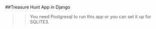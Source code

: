 ##Treasure Hunt App in Django

>>You need Postgresql to run this app or you can set it up for SQLITE3.

